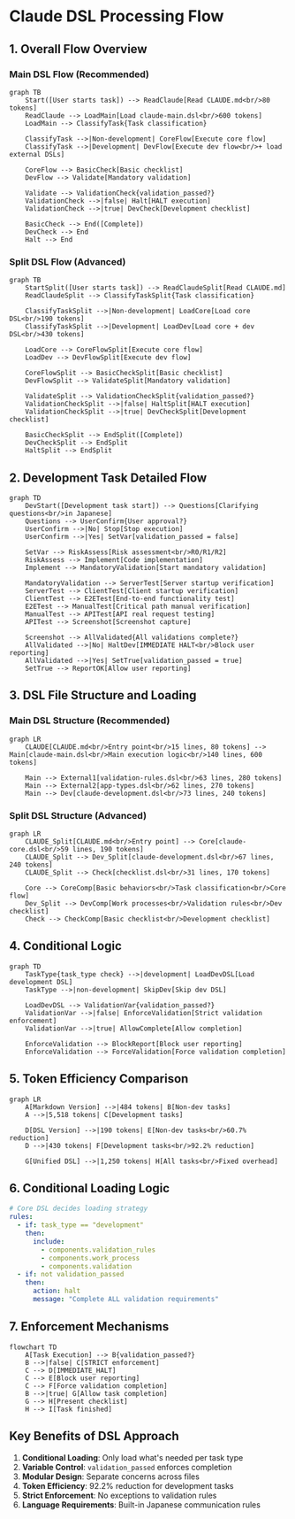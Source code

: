 # Claude DSL Processing Flow

## 1. Overall Flow Overview

### Main DSL Flow (Recommended)
```mermaid
graph TB
    Start([User starts task]) --> ReadClaude[Read CLAUDE.md<br/>80 tokens]
    ReadClaude --> LoadMain[Load claude-main.dsl<br/>600 tokens]
    LoadMain --> ClassifyTask{Task classification}
    
    ClassifyTask -->|Non-development| CoreFlow[Execute core flow]
    ClassifyTask -->|Development| DevFlow[Execute dev flow<br/>+ load external DSLs]
    
    CoreFlow --> BasicCheck[Basic checklist]
    DevFlow --> Validate[Mandatory validation]
    
    Validate --> ValidationCheck{validation_passed?}
    ValidationCheck -->|false| Halt[HALT execution]
    ValidationCheck -->|true| DevCheck[Development checklist]
    
    BasicCheck --> End([Complete])
    DevCheck --> End
    Halt --> End
```

### Split DSL Flow (Advanced)
```mermaid
graph TB
    StartSplit([User starts task]) --> ReadClaudeSplit[Read CLAUDE.md]
    ReadClaudeSplit --> ClassifyTaskSplit{Task classification}
    
    ClassifyTaskSplit -->|Non-development| LoadCore[Load core DSL<br/>190 tokens]
    ClassifyTaskSplit -->|Development| LoadDev[Load core + dev DSL<br/>430 tokens]
    
    LoadCore --> CoreFlowSplit[Execute core flow]
    LoadDev --> DevFlowSplit[Execute dev flow]
    
    CoreFlowSplit --> BasicCheckSplit[Basic checklist]
    DevFlowSplit --> ValidateSplit[Mandatory validation]
    
    ValidateSplit --> ValidationCheckSplit{validation_passed?}
    ValidationCheckSplit -->|false| HaltSplit[HALT execution]
    ValidationCheckSplit -->|true| DevCheckSplit[Development checklist]
    
    BasicCheckSplit --> EndSplit([Complete])
    DevCheckSplit --> EndSplit
    HaltSplit --> EndSplit
```

## 2. Development Task Detailed Flow

```mermaid
graph TD
    DevStart([Development task start]) --> Questions[Clarifying questions<br/>in Japanese]
    Questions --> UserConfirm{User approval?}
    UserConfirm -->|No| Stop[Stop execution]
    UserConfirm -->|Yes| SetVar[validation_passed = false]
    
    SetVar --> RiskAssess[Risk assessment<br/>R0/R1/R2]
    RiskAssess --> Implement[Code implementation]
    Implement --> MandatoryValidation[Start mandatory validation]
    
    MandatoryValidation --> ServerTest[Server startup verification]
    ServerTest --> ClientTest[Client startup verification]
    ClientTest --> E2ETest[End-to-end functionality test]
    E2ETest --> ManualTest[Critical path manual verification]
    ManualTest --> APITest[API real request testing]
    APITest --> Screenshot[Screenshot capture]
    
    Screenshot --> AllValidated{All validations complete?}
    AllValidated -->|No| HaltDev[IMMEDIATE HALT<br/>Block user reporting]
    AllValidated -->|Yes| SetTrue[validation_passed = true]
    SetTrue --> ReportOK[Allow user reporting]
```

## 3. DSL File Structure and Loading

### Main DSL Structure (Recommended)
```mermaid
graph LR
    CLAUDE[CLAUDE.md<br/>Entry point<br/>15 lines, 80 tokens] --> Main[claude-main.dsl<br/>Main execution logic<br/>140 lines, 600 tokens]
    
    Main --> External1[validation-rules.dsl<br/>63 lines, 280 tokens]
    Main --> External2[app-types.dsl<br/>62 lines, 270 tokens]
    Main --> Dev[claude-development.dsl<br/>73 lines, 240 tokens]
```

### Split DSL Structure (Advanced)
```mermaid
graph LR
    CLAUDE_Split[CLAUDE.md<br/>Entry point] --> Core[claude-core.dsl<br/>59 lines, 190 tokens]
    CLAUDE_Split --> Dev_Split[claude-development.dsl<br/>67 lines, 240 tokens]
    CLAUDE_Split --> Check[checklist.dsl<br/>31 lines, 170 tokens]
    
    Core --> CoreComp[Basic behaviors<br/>Task classification<br/>Core flow]
    Dev_Split --> DevComp[Work processes<br/>Validation rules<br/>Dev checklist]
    Check --> CheckComp[Basic checklist<br/>Development checklist]
```

## 4. Conditional Logic

```mermaid
graph TD
    TaskType{task_type check} -->|development| LoadDevDSL[Load development DSL]
    TaskType -->|non-development| SkipDev[Skip dev DSL]
    
    LoadDevDSL --> ValidationVar{validation_passed?}
    ValidationVar -->|false| EnforceValidation[Strict validation enforcement]
    ValidationVar -->|true| AllowComplete[Allow completion]
    
    EnforceValidation --> BlockReport[Block user reporting]
    EnforceValidation --> ForceValidation[Force validation completion]
```

## 5. Token Efficiency Comparison

```mermaid
graph LR
    A[Markdown Version] -->|484 tokens| B[Non-dev tasks]
    A -->|5,518 tokens| C[Development tasks]
    
    D[DSL Version] -->|190 tokens| E[Non-dev tasks<br/>60.7% reduction]
    D -->|430 tokens| F[Development tasks<br/>92.2% reduction]
    
    G[Unified DSL] -->|1,250 tokens| H[All tasks<br/>Fixed overhead]
```

## 6. Conditional Loading Logic

```yaml
# Core DSL decides loading strategy
rules:
  - if: task_type == "development"
    then:
      include:
        - components.validation_rules
        - components.work_process  
        - components.validation
  - if: not validation_passed
    then:
      action: halt
      message: "Complete ALL validation requirements"
```

## 7. Enforcement Mechanisms

```mermaid
flowchart TD
    A[Task Execution] --> B{validation_passed?}
    B -->|false| C[STRICT enforcement]
    C --> D[IMMEDIATE_HALT]
    C --> E[Block user reporting]
    C --> F[Force validation completion]
    B -->|true| G[Allow task completion]
    G --> H[Present checklist]
    H --> I[Task finished]
```

## Key Benefits of DSL Approach

1. **Conditional Loading**: Only load what's needed per task type
2. **Variable Control**: `validation_passed` enforces completion
3. **Modular Design**: Separate concerns across files
4. **Token Efficiency**: 92.2% reduction for development tasks
5. **Strict Enforcement**: No exceptions to validation rules
6. **Language Requirements**: Built-in Japanese communication rules